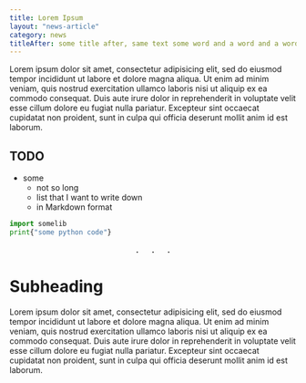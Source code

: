 ```yaml
---
title: Lorem Ipsum
layout: "news-article"
category: news
titleAfter: some title after, same text some word and a word and a word an so on.
---
```

Lorem ipsum dolor sit amet, consectetur adipisicing elit, sed do eiusmod tempor incididunt ut labore et dolore magna aliqua. Ut enim ad minim veniam, quis nostrud exercitation ullamco laboris nisi ut aliquip ex ea commodo consequat. Duis aute irure dolor in reprehenderit in voluptate velit esse cillum dolore eu fugiat nulla pariatur. Excepteur sint occaecat cupidatat non proident, sunt in culpa qui officia deserunt mollit anim id est laborum.

## TODO
  - some
	- not so long
	- list that I want to write down
	- in Markdown format

```python
import somelib
print{"some python code"}
```
<p style="text-align: center; word-spacing: 20px;"><b>. . .</b></p>

# Subheading
Lorem ipsum dolor sit amet, consectetur adipisicing elit, sed do eiusmod tempor incididunt ut labore et dolore magna aliqua. Ut enim ad minim veniam, quis nostrud exercitation ullamco laboris nisi ut aliquip ex ea commodo consequat. Duis aute irure dolor in reprehenderit in voluptate velit esse cillum dolore eu fugiat nulla pariatur. Excepteur sint occaecat cupidatat non proident, sunt in culpa qui officia deserunt mollit anim id est laborum.
